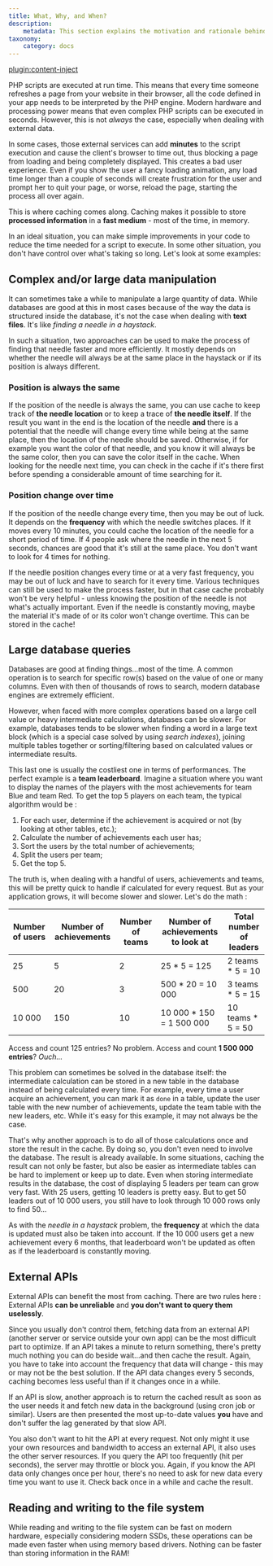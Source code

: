 ```yaml
---
title: What, Why, and When?
description:
    metadata: This section explains the motivation and rationale behind caching, and presents several scenarios where caching can help improve the performance of your server and application, as well as improve user experience.
taxonomy:
    category: docs
---
```

[plugin:content-inject](/modular/_update5.0)

PHP scripts are executed at run time. This means that every time someone refreshes a page from your website in their browser, all the code defined in your app needs to be interpreted by the PHP engine. Modern hardware and processing power means that even complex PHP scripts can be executed in seconds. However, this is not _always_ the case, especially when dealing with external data.

In some cases, those external services can add **minutes** to the script execution and cause the client's browser to time out, thus blocking a page from loading and being completely displayed. This creates a bad user experience. Even if you show the user a fancy loading animation, any load time longer than a couple of seconds will create frustration for the user and prompt her to quit your page, or worse, reload the page, starting the process all over again.

This is where caching comes along. Caching makes it possible to store **processed information** in a **fast medium** - most of the time, in memory.

In an ideal situation, you can make simple improvements in your code to reduce the time needed for a script to execute. In some other situation, you don't have control over what's taking so long. Let's look at some examples:

## Complex and/or large data manipulation

It can sometimes take a while to manipulate a large quantity of data. While databases are good at this in most cases because of the way the data is structured inside the database, it's not the case when dealing with **text files**. It's like _finding a needle in a haystack_.

In such a situation, two approaches can be used to make the process of finding that needle faster and more efficiently. It mostly depends on whether the needle will always be at the same place in the haystack or if its position is always different.

### Position is always the same

If the position of the needle is always the same, you can use cache to keep track of **the needle location** or to keep a trace of **the needle itself**. If the result you want in the end is the location of the needle **and** there is a potential that the needle will change every time while being at the same place, then the location of the needle should be saved. Otherwise, if for example you want the color of that needle, and you know it will always be the same color, then you can save the color itself in the cache. When looking for the needle next time, you can check in the cache if it's there first before spending a considerable amount of time searching for it.

### Position change over time

If the position of the needle change every time, then you may be out of luck. It depends on the **frequency** with which the needle switches places. If it moves every 10 minutes, you could cache the location of the needle for a short period of time. If 4 people ask where the needle in the next 5 seconds, chances are good that it's still at the same place. You don't want to look for 4 times for nothing.

If the needle position changes every time or at a very fast frequency, you may be out of luck and have to search for it every time. Various techniques can still be used to make the process faster, but in that case cache probably won't be very helpful - unless knowing the position of the needle is not what's actually important. Even if the needle is constantly moving, maybe the material it's made of or its color won't change overtime. This can be stored in the cache!

## Large database queries

Databases are good at finding things...most of the time. A common operation is to search for specific row(s) based on the value of one or many columns. Even with then of thousands of rows to search, modern database engines are extremely efficient.

However, when faced with more complex operations based on a large cell value or heavy intermediate calculations, databases can be slower. For example, databases tends to be slower when finding a word in a large text block (which is a special case solved by using _search indexes_), joining multiple tables together or sorting/filtering based on calculated values or intermediate results.

This last one is usually the costliest one in terms of performances. The perfect example is a **team leaderboard**. Imagine a situation where you want to display the names of the players with the most achievements for team Blue and team Red. To get the top 5 players on each team, the typical algorithm would be :

1. For each user, determine if the achievement is acquired or not (by looking at other tables, etc.);
2. Calculate the number of achievements each user has;
3. Sort the users by the total number of achievements;
4. Split the users per team;
5. Get the top 5.

The truth is, when dealing with a handful of users, achievements and teams, this will be pretty quick to handle if calculated for every request. But as your application grows, it will become slower and slower. Let's do the math :

| Number of users | Number of achievements | Number of teams | Number of achievements to look at | Total number of leaders |
| --------------- | ---------------------- | --------------- | --------------------------------- | ----------------------- |
| 25              | 5                      | 2               | 25 * 5 = 125                      | 2 teams * 5 = 10        |
| 500             | 20                     | 3               | 500 * 20 = 10 000                 | 3 teams * 5 = 15        |
| 10 000          | 150                    | 10              | 10 000 * 150 = 1 500 000          | 10 teams * 5 = 50       |

Access and count 125 entries? No problem. Access and count **1 500 000 entries**? _Ouch..._

This problem can sometimes be solved in the database itself: the intermediate calculation can be stored in a new table in the database instead of being calculated every time. For example, every time a user acquire an achievement, you can mark it as `done` in a table, update the user table with the new number of achievements, update the team table with the new leaders, etc. While it's easy for this example, it may not always be the case.

That's why another approach is to do all of those calculations once and store the result in the cache. By doing so, you don't even need to involve the database. The result is already available. In some situations, caching the result can not only be faster, but also be easier as intermediate tables can be hard to implement or keep up to date. Even when storing intermediate results in the database, the cost of displaying 5 leaders per team can grow very fast. With 25 users, getting 10 leaders is pretty easy. But to get 50 leaders out of 10 000 users, you still have to look through 10 000 rows only to find 50...

As with the _needle in a haystack_ problem, the **frequency** at which the data is updated must also be taken into account. If the 10 000 users get a new achievement every 6 months, that leaderboard won't be updated as often as if the leaderboard is constantly moving.

## External APIs

External APIs can benefit the most from caching. There are two rules here : External APIs **can be unreliable** and **you don't want to query them uselessly**.

Since you usually don't control them, fetching data from an external API (another server or service outside your own app) can be the most difficult part to optimize. If an API takes a minute to return something, there's pretty much nothing you can do beside wait...and then cache the result. Again, you have to take into account the frequency that data will change - this may or may not be the best solution. If the API data changes every 5 seconds, caching becomes less useful than if it changes once in a while.

If an API is slow, another approach is to return the cached result as soon as the user needs it and fetch new data in the background (using cron job or similar). Users are then presented the most up-to-date values **you** have and don't suffer the lag generated by that slow API.

You also don't want to hit the API at every request. Not only might it use your own resources and bandwidth to access an external API, it also uses the other server resources. If you query the API too frequently (hit per seconds), the server may throttle or block you. Again, if you know the API data only changes once per hour, there's no need to ask for new data every time you want to use it. Check back once in a while and cache the result.

## Reading and writing to the file system

While reading and writing to the file system can be fast on modern hardware, especially considering modern SSDs, these operations can be made even faster when using memory based drivers. Nothing can be faster than storing information in the RAM!
